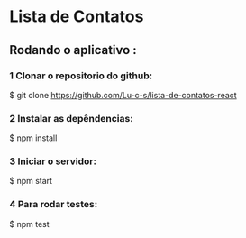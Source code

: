 # Lista de Contatos

## Rodando o aplicativo :
### 1 Clonar o repositorio do github:

$ git clone https://github.com/Lu-c-s/lista-de-contatos-react

### 2 Instalar as depêndencias:

$ npm install

### 3 Iniciar o servidor:

$ npm start

### 4 Para rodar testes:

$ npm test
